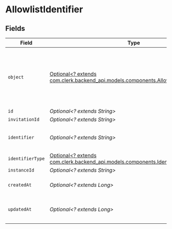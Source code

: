 # AllowlistIdentifier


## Fields

| Field                                                                                                                                         | Type                                                                                                                                          | Required                                                                                                                                      | Description                                                                                                                                   |
| --------------------------------------------------------------------------------------------------------------------------------------------- | --------------------------------------------------------------------------------------------------------------------------------------------- | --------------------------------------------------------------------------------------------------------------------------------------------- | --------------------------------------------------------------------------------------------------------------------------------------------- |
| `object`                                                                                                                                      | [Optional<? extends com.clerk.backend_api.models.components.AllowlistIdentifierObject>](../../models/components/AllowlistIdentifierObject.md) | :heavy_minus_sign:                                                                                                                            | String representing the object's type. Objects of the same type share the same value.<br/>                                                    |
| `id`                                                                                                                                          | *Optional<? extends String>*                                                                                                                  | :heavy_minus_sign:                                                                                                                            | N/A                                                                                                                                           |
| `invitationId`                                                                                                                                | *Optional<? extends String>*                                                                                                                  | :heavy_minus_sign:                                                                                                                            | N/A                                                                                                                                           |
| `identifier`                                                                                                                                  | *Optional<? extends String>*                                                                                                                  | :heavy_minus_sign:                                                                                                                            | An email address or a phone number.<br/>                                                                                                      |
| `identifierType`                                                                                                                              | [Optional<? extends com.clerk.backend_api.models.components.IdentifierType>](../../models/components/IdentifierType.md)                       | :heavy_minus_sign:                                                                                                                            | N/A                                                                                                                                           |
| `instanceId`                                                                                                                                  | *Optional<? extends String>*                                                                                                                  | :heavy_minus_sign:                                                                                                                            | N/A                                                                                                                                           |
| `createdAt`                                                                                                                                   | *Optional<? extends Long>*                                                                                                                    | :heavy_minus_sign:                                                                                                                            | Unix timestamp of creation<br/>                                                                                                               |
| `updatedAt`                                                                                                                                   | *Optional<? extends Long>*                                                                                                                    | :heavy_minus_sign:                                                                                                                            | Unix timestamp of last update.<br/>                                                                                                           |